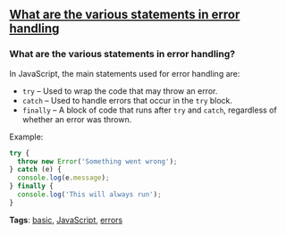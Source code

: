 ## [What are the various statements in error handling](#what-are-the-various-statements-in-error-handling)

### What are the various statements in error handling?

In JavaScript, the main statements used for error handling are:

- `try` – Used to wrap the code that may throw an error.
- `catch` – Used to handle errors that occur in the `try` block.
- `finally` – A block of code that runs after `try` and `catch`, regardless of whether an error was thrown.

Example:

```javascript
try {
  throw new Error('Something went wrong');
} catch (e) {
  console.log(e.message);
} finally {
  console.log('This will always run');
}
```

**Tags**: [basic](./level/basic), [JavaScript](./theme/javascript), [errors](./theme/errors)


